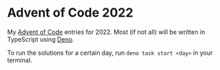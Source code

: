 # Advent of Code 2022
My [Advent of Code](https://adventofcode.com) entries for 2022. Most (if not all) will be written in TypeScript using [Deno](https://deno.land).

To run the solutions for a certain day, run `deno task start <day>` in your terminal.
